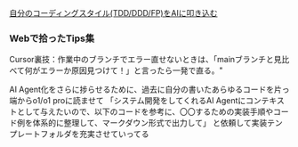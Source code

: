 []()
[]()
[]()
[]()
[]()
[]()
[]()
[]()
[]()
[]()
[]()
[]()
[自分のコーディングスタイル(TDD/DDD/FP)をAIに叩き込む](https://zenn.dev/mizchi/articles/ai-ddd-tdd-prompt)

### Webで拾ったTips集

Cursor裏技：作業中のブランチでエラー直せないときは、「mainブランチと見比べて何がエラーか原因見つけて！」と言ったら一発で直る。"

AI Agent化をさらに捗らせるために、過去に自分の書いたあらゆるコードを片っ端からo1/o1 proに読ませて
「システム開発をしてくれるAI Agentにコンテキストとして与えたいので、以下のコードを参考に、〇〇するための実装手順やコード例を体系的に整理して、マークダウン形式で出力して」
と依頼して実装テンプレートフォルダを充実させていってる

